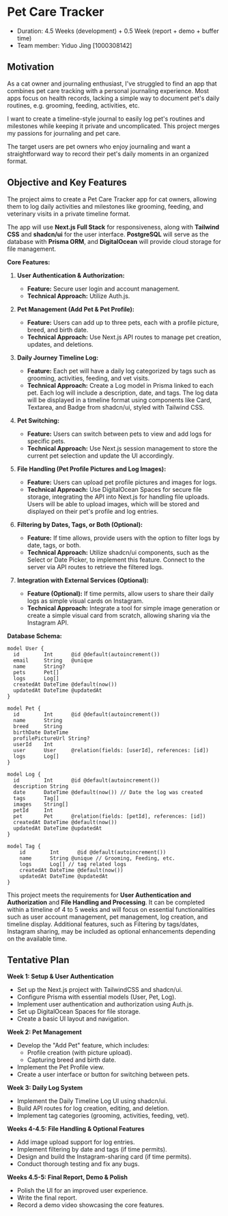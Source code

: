 # Pet Care Tracker

* Duration: 4.5 Weeks (development) + 0.5 Week (report + demo + buffer time)
* Team member: Yiduo Jing [1000308142]

## Motivation
As a cat owner and journaling enthusiast, I've struggled to find an app that combines pet care tracking with a personal journaling experience. Most apps focus on health records, lacking a simple way to document pet's daily routines, e.g. grooming, feeding, activities, etc.

I want to create a timeline-style journal to easily log pet's routines and milestones while keeping it private and uncomplicated. This project merges my passions for journaling and pet care.

The target users are pet owners who enjoy journaling and want a straightforward way to record their pet's daily moments in an organized format.


## Objective and Key Features
The project aims to create a Pet Care Tracker app for cat owners, allowing them to log daily activities and milestones like grooming, feeding, and veterinary visits in a private timeline format.

The app will use **Next.js Full Stack** for responsiveness, along with **Tailwind CSS** and **shadcn/ui** for the user interface. **PostgreSQL** will serve as the database with **Prisma ORM**, and **DigitalOcean** will provide cloud storage for file management.

**Core Features:**

1. **User Authentication & Authorization:**
   - **Feature:** Secure user login and account management.
   - **Technical Approach:** Utilize Auth.js.

2. **Pet Management (Add Pet & Pet Profile):**
   - **Feature:** Users can add up to three pets, each with a profile picture, breed, and birth date.
   - **Technical Approach:** Use Next.js API routes to manage pet creation, updates, and deletions.

3. **Daily Journey Timeline Log:**
   - **Feature:** Each pet will have a daily log categorized by tags such as grooming, activities, feeding, and vet visits.
   - **Technical Approach:** Create a Log model in Prisma linked to each pet. Each log will include a description, date, and tags. The log data will be displayed in a timeline format using components like Card, Textarea, and Badge from shadcn/ui, styled with Tailwind CSS.

4. **Pet Switching:**
   - **Feature:** Users can switch between pets to view and add logs for specific pets.
   - **Technical Approach:** Use Next.js session management to store the current pet selection and update the UI accordingly.

5. **File Handling (Pet Profile Pictures and Log Images):**
   - **Feature:** Users can upload pet profile pictures and images for logs.
   - **Technical Approach:** Use DigitalOcean Spaces for secure file storage, integrating the API into Next.js for handling file uploads. Users will be able to upload images, which will be stored and displayed on their pet's profile and log entries.

6. **Filtering by Dates, Tags, or Both (Optional):**  
   - **Feature:** If time allows, provide users with the option to filter logs by date, tags, or both.
   - **Technical Approach:** Utilize shadcn/ui components, such as the Select or Date Picker, to implement this feature. Connect to the server via API routes to retrieve the filtered logs.

7. **Integration with External Services (Optional):**
   - **Feature (Optional):** If time permits, allow users to share their daily logs as simple visual cards on Instagram.
   - **Technical Approach:** Integrate a tool for simple image generation or create a simple visual card from scratch, allowing sharing via the Instagram API.

**Database Schema:**
```
model User {
  id        Int      @id @default(autoincrement())
  email     String   @unique
  name      String?
  pets      Pet[]
  logs      Log[]
  createdAt DateTime @default(now())
  updatedAt DateTime @updatedAt
}

model Pet {
  id        Int      @id @default(autoincrement())
  name      String
  breed     String
  birthDate DateTime
  profilePictureUrl String?
  userId    Int
  user      User     @relation(fields: [userId], references: [id])
  logs      Log[]
}

model Log {
  id        Int      @id @default(autoincrement())
  description String
  date      DateTime @default(now()) // Date the log was created
  tags      Tag[]
  images    String[]
  petId     Int
  pet       Pet      @relation(fields: [petId], references: [id])
  createdAt DateTime @default(now())
  updatedAt DateTime @updatedAt
}

model Tag {
    id        Int      @id @default(autoincrement())
    name      String @unique // Grooming, Feeding, etc.
    logs      Log[] // tag related logs
    createdAt DateTime @default(now())
    updatedAt DateTime @updatedAt
}
```

This project meets the requirements for **User Authentication and Authorization** and **File Handling and Processing**. It can be completed within a timeline of 4 to 5 weeks and will focus on essential functionalities such as user account management, pet management, log creation, and timeline display. Additional features, such as Filtering by tags/dates, Instagram sharing, may be included as optional enhancements depending on the available time.

## Tentative Plan
**Week 1: Setup & User Authentication**
- Set up the Next.js project with TailwindCSS and shadcn/ui.
- Configure Prisma with essential models (User, Pet, Log).
- Implement user authentication and authorization using Auth.js.
- Set up DigitalOcean Spaces for file storage.
- Create a basic UI layout and navigation.

**Week 2: Pet Management**
- Develop the "Add Pet" feature, which includes:
  - Profile creation (with picture upload).
  - Capturing breed and birth date.
- Implement the Pet Profile view.
- Create a user interface or button for switching between pets.

**Week 3: Daily Log System**
- Implement the Daily Timeline Log UI using shadcn/ui.
- Build API routes for log creation, editing, and deletion.
- Implement tag categories (grooming, activities, feeding, vet).

**Weeks 4-4.5: File Handling & Optional Features**
- Add image upload support for log entries.
- Implement filtering by date and tags (if time permits).
- Design and build the Instagram-sharing card (if time permits).
- Conduct thorough testing and fix any bugs.

**Weeks 4.5-5: Final Report, Demo & Polish**
- Polish the UI for an improved user experience.
- Write the final report.
- Record a demo video showcasing the core features.
